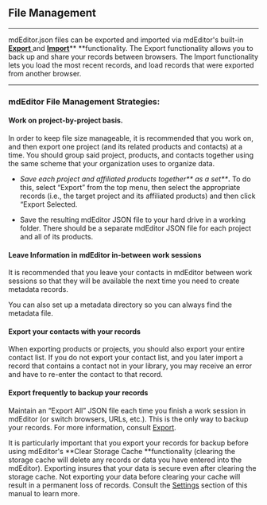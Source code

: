 ## File Management

---

mdEditor.json files can be exported and imported via mdEditor's built-in [**Export** ](/data-management/export.md)and [**Import**](/data-management/import.md)** **functionality. The Export functionality allows you to back up and share your records between browsers. The Import functionality lets you load the most recent records, and load records that were exported from another browser.

---

### mdEditor File Management Strategies:

#### **Work on project-by-project basis.**

In order to keep file size manageable, it is recommended that you work on, and then export one project \(and its related products and contacts\) at a time. You should group said project, products, and contacts together using the same scheme that your organization uses to organize data.

* _Save each project and affiliated products together** as a set**_**.** To do this, select “Export” from the top menu, then select the appropriate records \(i.e., the target project and its affiliated products\) and then click “Export Selected.

* Save the resulting mdEditor JSON file to your hard drive in a working folder. There should be a separate mdEditor JSON file for each project and all of its products.

#### **Leave Information in mdEditor in-between work sessions**

It is recommended that you leave your contacts in mdEditor between work sessions so that they will be available the next time you need to create metadata records.

You can also set up a metadata directory so you can always find the metadata file.

#### **Export your contacts with your records**

When exporting products or projects,  you should also export your entire contact list. If you do not export your contact list, and you later import a record that contains a contact not in your library, you may receive an error and have to re-enter the contact to that record.

#### Export frequently to backup your records

Maintain an “Export All” JSON file each time you finish a work session in mdEditor \(or switch browsers, URLs, etc.\). This is the only way to backup your records.  For more information, consult [Export](/data-management/export.md). 

It is particularly important that you export your records for backup before using mdEditor's **Clear Storage Cache **functionality \(clearing the storage cache will delete any records or data you have entered into the mdEditor\). Exporting insures that your data is secure even after clearing the storage cache. Not exporting your data before clearing your cache will result in a permanent loss of records. Consult the [Settings](/settings.md) section of this manual to learn more.

### 



